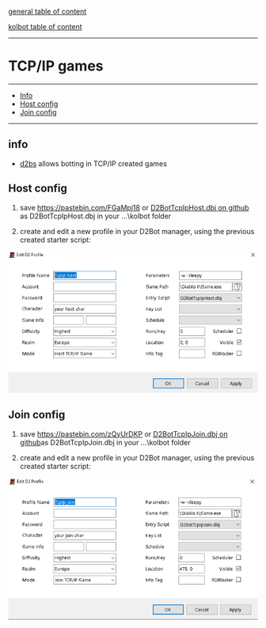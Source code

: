 [general table of content](https://github.com/blizzhackers/documentation/#diablo-2-botting-system)

[kolbot table of content](https://github.com/blizzhackers/documentation/tree/master/kolbot/#kolbot)

---

# TCP/IP games

---

* [Info](#info)
* [Host config](#host-config)
* [Join config](#join-config)

---

## info

* [d2bs](https://github.com/kolton/d2bot-with-kolbot) allows botting in TCP/IP created games

## Host config

1. save https://pastebin.com/FGaMpj18 or [D2BotTcpIpHost.dbj on github](https://raw.githubusercontent.com/blizzhackers/documentation/master/kolbot/custom-scripts/D2BotTcpIpHost.dbj) as D2BotTcpIpHost.dbj in your ...\kolbot folder

1. create and edit a new profile in your D2Bot manager, using the previous created starter script:

![Host config](assets/kolbot-TcpIp-host.png)


## Join config

1. save https://pastebin.com/zQyUrDKP or [D2BotTcpIpJoin.dbj on github](https://raw.githubusercontent.com/blizzhackers/documentation/master/kolbot/custom-scripts/D2BotTcpIpJoin.dbj)as D2BotTcpIpJoin.dbj in your ...\kolbot folder

1. create and edit a new profile in your D2Bot manager, using the previous created starter script:

![Host config](assets/kolbot-TcpIp-join.png)


